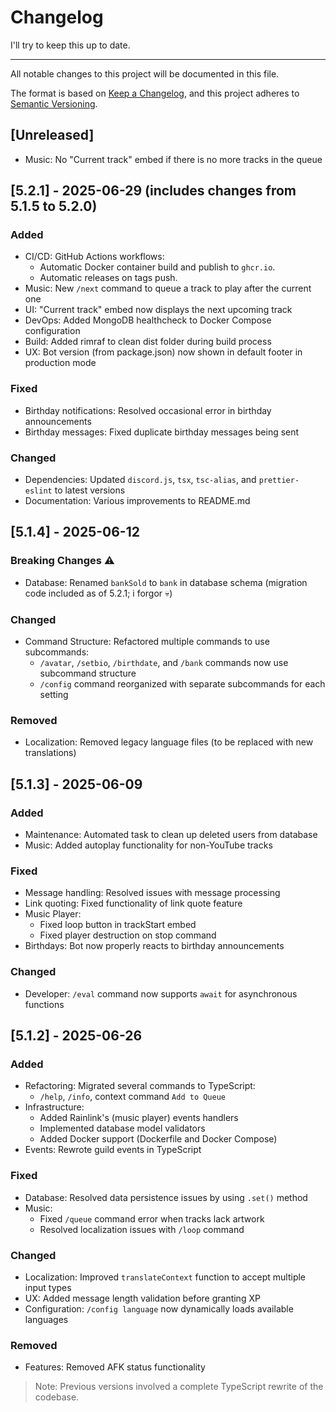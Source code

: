 # Changelog

I'll try to keep this up to date.

----

All notable changes to this project will be documented in this file.

The format is based on [Keep a Changelog](https://keepachangelog.com/en/1.0.0/),
and this project adheres to [Semantic Versioning](https://semver.org/spec/v2.0.0.html).

## [Unreleased]

- Music: No "Current track" embed if there is no more tracks in the queue

## [5.2.1] - 2025-06-29 (includes changes from 5.1.5 to 5.2.0)

### Added

- CI/CD: GitHub Actions workflows:
  - Automatic Docker container build and publish to `ghcr.io`.
  - Automatic releases on tags push.
- Music: New `/next` command to queue a track to play after the current one
- UI: "Current track" embed now displays the next upcoming track
- DevOps: Added MongoDB healthcheck to Docker Compose configuration
- Build: Added rimraf to clean dist folder during build process
- UX: Bot version (from package.json) now shown in default footer in production mode

### Fixed

- Birthday notifications: Resolved occasional error in birthday announcements
- Birthday messages: Fixed duplicate birthday messages being sent

### Changed

- Dependencies: Updated `discord.js`, `tsx`, `tsc-alias`, and `prettier-eslint` to latest versions
- Documentation: Various improvements to README.md

## [5.1.4] - 2025-06-12

### Breaking Changes ⚠️

- Database: Renamed `bankSold` to `bank` in database schema (migration code included as of 5.2.1; i forgor 💀)

### Changed

- Command Structure: Refactored multiple commands to use subcommands:
  - `/avatar`, `/setbio`, `/birthdate`, and `/bank` commands now use subcommand structure
  - `/config` command reorganized with separate subcommands for each setting

### Removed

- Localization: Removed legacy language files (to be replaced with new translations)

## [5.1.3] - 2025-06-09

### Added

- Maintenance: Automated task to clean up deleted users from database
- Music: Added autoplay functionality for non-YouTube tracks

### Fixed

- Message handling: Resolved issues with message processing
- Link quoting: Fixed functionality of link quote feature
- Music Player:
  - Fixed loop button in trackStart embed
  - Fixed player destruction on stop command
- Birthdays: Bot now properly reacts to birthday announcements

### Changed

- Developer: `/eval` command now supports `await` for asynchronous functions

## [5.1.2] - 2025-06-26

### Added

- Refactoring: Migrated several commands to TypeScript:
  - `/help`, `/info`, context command `Add to Queue`
- Infrastructure:
  - Added Rainlink's (music player) events handlers
  - Implemented database model validators
  - Added Docker support (Dockerfile and Docker Compose)
- Events: Rewrote guild events in TypeScript

### Fixed

- Database: Resolved data persistence issues by using `.set()` method
- Music:
  - Fixed `/queue` command error when tracks lack artwork
  - Resolved localization issues with `/loop` command

### Changed

- Localization: Improved `translateContext` function to accept multiple input types
- UX: Added message length validation before granting XP
- Configuration: `/config language` now dynamically loads available languages

### Removed

- Features: Removed AFK status functionality

> Note: Previous versions involved a complete TypeScript rewrite of the codebase.
